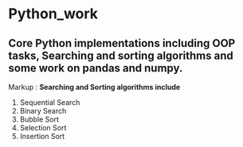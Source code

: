 # **Python_work**
## Core Python implementations including OOP tasks, Searching and sorting algorithms and some work on pandas and numpy.
Markup : **Searching and Sorting algorithms include**
1. Sequential Search
2. Binary Search
3. Bubble Sort
4. Selection Sort
5. Insertion Sort
 

